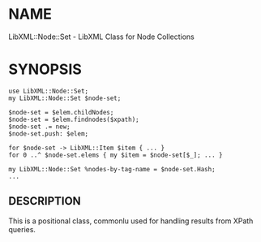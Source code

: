 NAME
====

LibXML::Node::Set - LibXML Class for Node Collections

SYNOPSIS
========

    use LibXML::Node::Set;
    my LibXML::Node::Set $node-set;

    $node-set = $elem.childNodes;
    $node-set = $elem.findnodes($xpath);
    $node-set .= new;
    $node-set.push: $elem;

    for $node-set -> LibXML::Item $item { ... }
    for 0 ..^ $node-set.elems { my $item = $node-set[$_]; ... }

    my LibXML::Node::Set %nodes-by-tag-name = $node-set.Hash;
    ...

DESCRIPTION
-----------

This is a positional class, commonlu used for handling results from XPath queries.

